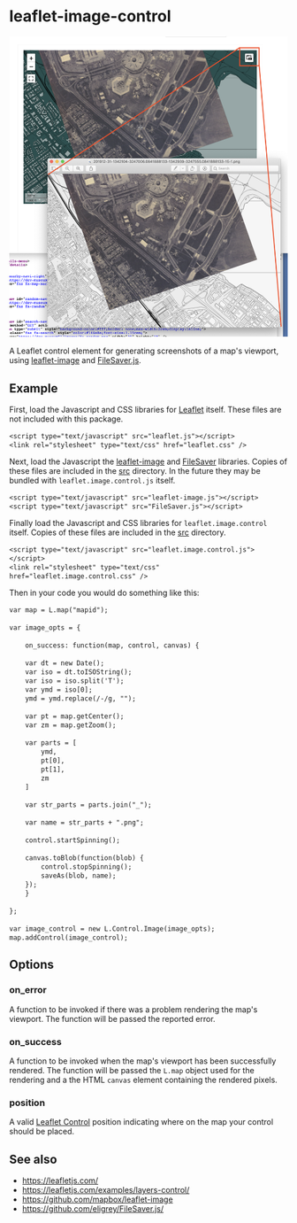 # leaflet-image-control

![](docs/images/example-map.png)

A Leaflet control element for generating screenshots of a map's viewport, using [leaflet-image](https://github.com/mapbox/leaflet-image) and [FileSaver.js](https://github.com/eligrey/FileSaver.js/).

## Example

First, load the Javascript and CSS libraries for [Leaflet](https://leafletjs.com/download.html) itself. These files are not included with this package.

```
<script type="text/javascript" src="leaflet.js"></script>
<link rel="stylesheet" type="text/css" href="leaflet.css" />
```

Next, load the Javascript the [leaflet-image](https://github.com/mapbox/leaflet-image) and [FileSaver](https://github.com/eligrey/FileSaver.js/) libraries. Copies of these files are included in the [src](src) directory. In the future they may be bundled with `leaflet.image.control.js` itself.

```
<script type="text/javascript" src="leaflet-image.js"></script>
<script type="text/javascript" src="FileSaver.js"></script>
```

Finally load the Javascript and CSS libraries for `leaflet.image.control` itself. Copies of these files are included in the [src](src) directory.

```
<script type="text/javascript" src="leaflet.image.control.js"></script>
<link rel="stylesheet" type="text/css" href="leaflet.image.control.css" />
```

Then in your code you would do something like this:

```
var map = L.map("mapid");

var image_opts = {
	    
    on_success: function(map, control, canvas) {
		
	var dt = new Date();
	var iso = dt.toISOString();
	var iso = iso.split('T');
	var ymd = iso[0];
	ymd = ymd.replace(/-/g, "");
		
	var pt = map.getCenter();
	var zm = map.getZoom();		
		
	var parts = [
	    ymd,
	    pt[0],
	    pt[1],
	    zm
	]
	
	var str_parts = parts.join("_");

	var name = str_parts + ".png";

	control.startSpinning();

	canvas.toBlob(function(blob) {
	    control.stopSpinning();
	    saveAs(blob, name);
	});
    }
    
};
	
var image_control = new L.Control.Image(image_opts);
map.addControl(image_control);
```

## Options

### on_error

A function to be invoked if there was a problem rendering the map's viewport. The function will be passed the reported error.

### on_success

A function to be invoked when the map's viewport has been successfully rendered. The function will be passed the `L.map` object used for the rendering and a the HTML `canvas` element containing the rendered pixels.

### position

A valid [Leaflet Control](https://leafletjs.com/reference-1.6.0.html#control) position indicating where on the map your control should be placed.

## See also

* https://leafletjs.com/
* https://leafletjs.com/examples/layers-control/
* https://github.com/mapbox/leaflet-image
* https://github.com/eligrey/FileSaver.js/
